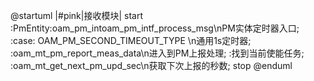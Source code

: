 @startuml
|#pink|接收模块|
start
:PmEntity:oam_pm_intoam_pm_intf_process_msg\nPM实体定时器入口;
:case: OAM_PM_SECOND_TIMEOUT_TYPE \n通用1s定时器;
:oam_mt_pm_report_meas_data\n进入到PM上报处理;
:找到当前使能任务;
:oam_mt_get_next_pm_upd_sec\n获取下次上报的秒数;
stop
@enduml
